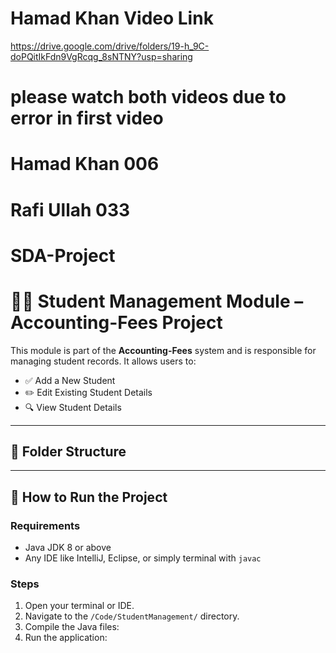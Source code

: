 # Hamad Khan Video Link
https://drive.google.com/drive/folders/19-h_9C-doPQitIkFdn9VgRcqg_8sNTNY?usp=sharing
# please watch both videos due to error in first video

# Hamad Khan 006
# Rafi Ullah 033
# SDA-Project
# 👨‍🎓 Student Management Module – Accounting-Fees Project

This module is part of the **Accounting-Fees** system and is responsible for managing student records. It allows users to:

- ✅ Add a New Student  
- ✏️ Edit Existing Student Details  
- 🔍 View Student Details  

---

## 📁 Folder Structure


---

## 🚀 How to Run the Project

### Requirements
- Java JDK 8 or above
- Any IDE like IntelliJ, Eclipse, or simply terminal with `javac`

### Steps
1. Open your terminal or IDE.
2. Navigate to the `/Code/StudentManagement/` directory.
3. Compile the Java files:
4. Run the application:
